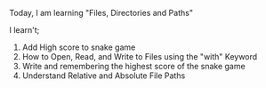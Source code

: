 Today, I am learning "Files, Directories and Paths"

I learn't;

1. Add High score to snake game
2. How to Open, Read, and Write to Files using the "with" Keyword
3. Write and remembering the highest score of the snake game
4. Understand Relative and Absolute File Paths
